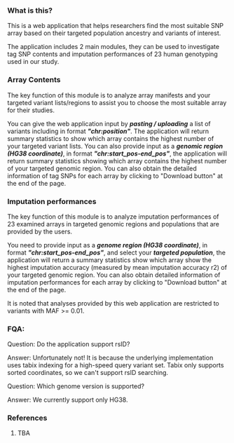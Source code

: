 ### What is this?

This is a web application that helps researchers find the most suitable SNP array based on their targeted population ancestry and variants of interest.

The application includes 2 main modules, they can be used to investigate tag SNP contents and imputation performances of 23 human genotyping used in our study.

### Array Contents

The key function of this module is to analyze array manifests and your targeted variant lists/regions to assist you to choose the most suitable array for their studies.
 
You can give the web application input by ***pasting / uploading*** a list of variants including in format ***"chr:position"***. The application will return summary statistics to show which array contains the highest number of your targeted variant lists. You can also provide input as a ***genomic region (HG38 coordinate)***, in format ***"chr:start_pos-end_pos"***, the application will return summary statistics showing which array contains the highest number of your targeted genomic region. You can also obtain the detailed information of tag SNPs for each array by clicking to "Download button" at the end of the page.


### Imputation performances

The key function of this module is to analyze imputation performances of 23 examined arrays in targeted genomic regions and populations that are provided by the users.

You need to provide input as a ***genome region (HG38 coordinate)***, in format ***"chr:start_pos-end_pos"***, and select your ***targeted population***, the application will return a summary statistics show which array show the highest imputation accuracy (measured by mean imputation accuracy r2) of your targeted genomic region. You can also obtain detailed information of imputation performances for each array by clicking to "Download button" at the end of the page.

It is noted that analyses provided by this web application are restricted to variants with MAF >= 0.01.

### FQA:
Question: 
Do the application support rsID?

Answer:
Unfortunately not! It is because the underlying implementation uses tabix indexing for a high-speed query variant set. Tabix only supports sorted coordinates, so we can't support rsID searching.

Question: 
Which genome version is supported?

Answer:
We currently support only HG38.

### References
1. TBA